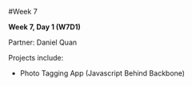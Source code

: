 #Week 7

**Week 7, Day 1 (W7D1)**

Partner: Daniel Quan

Projects include:

* Photo Tagging App (Javascript Behind Backbone)
